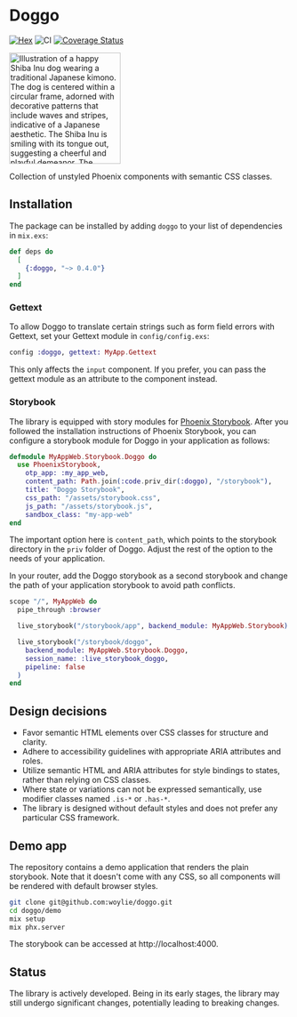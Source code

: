 # Doggo

[![Hex](https://img.shields.io/hexpm/v/doggo)](https://hex.pm/packages/doggo) ![CI](https://github.com/woylie/doggo/workflows/CI/badge.svg) [![Coverage Status](https://coveralls.io/repos/github/woylie/doggo/badge.svg)](https://coveralls.io/github/woylie/doggo)

<img src="https://github.com/woylie/doggo/raw/main/assets/doggo.png" alt="Illustration of a happy Shiba Inu dog wearing a traditional Japanese kimono. The dog is centered within a circular frame, adorned with decorative patterns that include waves and stripes, indicative of a Japanese aesthetic. The Shiba Inu is smiling with its tongue out, suggesting a cheerful and playful demeanor. The kimono features bold red and white accents, complementing the dog's tan and white fur." width="200"/>

Collection of unstyled Phoenix components with semantic CSS classes.

## Installation

The package can be installed by adding `doggo` to your list of dependencies in
`mix.exs`:

```elixir
def deps do
  [
    {:doggo, "~> 0.4.0"}
  ]
end
```

### Gettext

To allow Doggo to translate certain strings such as form field errors with
Gettext, set your Gettext module in `config/config.exs`:

```elixir
config :doggo, gettext: MyApp.Gettext
```

This only affects the `input` component. If you prefer, you can pass the
gettext module as an attribute to the component instead.

### Storybook

The library is equipped with story modules for
[Phoenix Storybook](https://hex.pm/packages/phoenix_storybook). After you
followed the installation instructions of Phoenix Storybook, you can configure a
storybook module for Doggo in your application as follows:

```elixir
defmodule MyAppWeb.Storybook.Doggo do
  use PhoenixStorybook,
    otp_app: :my_app_web,
    content_path: Path.join(:code.priv_dir(:doggo), "/storybook"),
    title: "Doggo Storybook",
    css_path: "/assets/storybook.css",
    js_path: "/assets/storybook.js",
    sandbox_class: "my-app-web"
end
```

The important option here is `content_path`, which points to the storybook
directory in the `priv` folder of Doggo. Adjust the rest of the option to the
needs of your application.

In your router, add the Doggo storybook as a second storybook and change the
path of your application storybook to avoid path conflicts.

```elixir
scope "/", MyAppWeb do
  pipe_through :browser

  live_storybook("/storybook/app", backend_module: MyAppWeb.Storybook)

  live_storybook("/storybook/doggo",
    backend_module: MyAppWeb.Storybook.Doggo,
    session_name: :live_storybook_doggo,
    pipeline: false
  )
end
```

## Design decisions

- Favor semantic HTML elements over CSS classes for structure and clarity.
- Adhere to accessibility guidelines with appropriate ARIA attributes and roles.
- Utilize semantic HTML and ARIA attributes for style bindings to states, rather
  than relying on CSS classes.
- Where state or variations can not be expressed semantically, use modifier
  classes named `.is-*` or `.has-*`.
- The library is designed without default styles and does not prefer any
  particular CSS framework.

## Demo app

The repository contains a demo application that renders the plain storybook.
Note that it doesn't come with any CSS, so all components will be rendered with
default browser styles.

```bash
git clone git@github.com:woylie/doggo.git
cd doggo/demo
mix setup
mix phx.server
```

The storybook can be accessed at http://localhost:4000.

## Status

The library is actively developed. Being in its early stages, the library may
still undergo significant changes, potentially leading to breaking changes.
